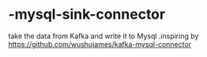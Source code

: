 # -mysql-sink-connector
take the data from Kafka and write it to Mysql .inspiring by https://github.com/wushujames/kafka-mysql-connector
